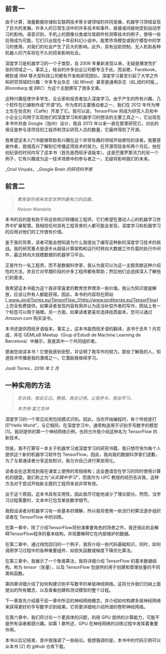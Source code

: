 ## 前言一

由于计算，海量数据存储和互联网技术等关键领域的共同发展，机器学习领域呈现了巨大的发展。许多人的日常生活中的许多技术和事件，直接或间接地受到自动学习的影响。语音识别，手机上的图像分类或垃圾邮件检测等技术的例子，使得一些应用成为可能，它们只出现在十年前科幻小说中。股票市场模型或医疗模型中的学习的使用，对我们的社会产生了巨大的影响。此外，具有巡航控制，无人机和各种机器人的汽车将在不久的将来影响社会。

深度学习是机器学习的一个子类型，自 2006 年重新发现以来，无疑是爆发性扩张的领域之一。事实上，硅谷的许多创业公司都专注于此，而谷歌，Facebook，微软或 IBM 等大型科技公司都有开发和研究团队。深度学习甚至引起了大学之外和研究领域的兴趣：许多专业杂志（如 _Wired_）甚至是通用杂志（如_纽约时报_，_Bloomberg_ 或 _BBC_）为这个主题撰写了很多文章。

这种兴趣促使许多学生，企业家和投资者加入深度学习。由于产生的所有兴趣，几个软件包已被制作成“开源”的。作为库的主要推动者之一，我们在 2012 年作为博士生在伯克利（Caffe）开发了它。我可以说，TensorFlow 将成为研究人员和中小企业公司用于实现他们的深度学习和机器学习的想法的主要工具之一，它出现在本书中并由 Google（加州）设计，我自 2013 年以来一直在那里研究它。对此的保证是参与该项目的工程师和顶尖研究人员的数量，它最终得到了开源。

我希望这本入门书能够帮助有兴趣在这个非常有趣的领域开始冒险的读者。我要感谢作者，我很高兴了解到它传播这项技术的努力。在开源项目发布两个月后，他在创纪录的时间内写了这本书（首先是西班牙语版本）。这是巴塞罗那活力的另一个例子，它有兴趣成为这一技术场景中的参与者之一，无疑将影响我们的未来。

_Oriol Vinyals，__Google Brain 的研究科学家_


## 前言二


> _教育是你用来改变世界的最有力的武器。_  
> 
> _Nelson Mandela_

本书的目的是有助于将这些知识转播给工程师，它们希望在激动人心的机器学习世界中扩展智慧。我相信任何具有工程背景的人都可能会发现，深度学习和机器学习的应用对他们的工作很有价值。

鉴于我的背景，读者可能会想知道为什么我提出了编写这种新的深度学习技术的挑战。我的研究重点是逐步从超级计算架构和运行时转向大数据工作负载的执行中间件，最近转向大规模数据的机器学习平台。

正是作为一名工程师，而不是数据科学家，我认为我可以为这一主题贡献这种介绍性的方法，并且它对早期阶段的许多工程师都有帮助；然后他们会选择深入了解他们的需求。

我希望这本书能为这个我非常喜爱的教育世界增添一些价值。我认为知识就是解放，应该让所有人都能获得。因此，本书的内容将在网站 [_www.JordiTorres.eu/TensorFlow_](http://www.jorditorres.eu/TensorFlow) 上完全免费提供。如果读者发现内容有用并认为适当补偿作者的写作，网站上有一个标签可以用于捐赠。另一方面，如果读者更喜欢选择纸质副本，您可以通过 _Amazon.com_ 购买该书。

本书还提供西班牙语版本。事实上，这本书是西班牙语的翻译，该书于去年 1 月完成，并在 GEMLeB Meetup（Grup d'Estudi de Machine Learning de Barcelona）中展示，我是其中一个共同组织者。

感谢您阅读本书！它使我感到安慰，并证明了我写作的努力。那些了解我的人，知道技术传播是我的激情之一。它激励我继续学习。

_Jordi Torres，2016 年 2 月_

## 一种实用的方法

> _告诉我，我会忘记。教我，我会记得。让我参与，我会学习。_  
> 
> _本杰明·富兰克林_

深度学习的一个常见应用包括模式识别。因此，当你开始编程时，有个传统是打印“Hello World”，与它相同，在深度学习中，通常构造用于识别手写数字的模型 [1]。我将提供的第一个神经网络示例，也将允许我介绍这种名为 TensorFlow 的新技术。

但是，我不打算写一本关于机器学习或深度学习的研究书籍，我只想尽快为每个人提供这个新的机器学习软件包 TensorFlow。因此，我向我的数据科学家们道歉，为了与普通读者分享这些知识，我允许自己进行某些简化。

读者会在这里找到我在课堂上使用的常规结构；这会邀请您在学习的同时使用计算机的键盘。我们称之为“_从实践中学习_”，而我作为 UPC 教授的经历告诉我，这种方法对于尝试开始新主题的工程师来说非常有效。

出于这个原因，这本书具有实用性，因此我尽可能地减少了理论部分。然而，当学习过程需要时，文本中已包含某些数学细节。

我假设读者对机器学习有一些基本的理解，所以我将使用一些流行的算法逐步组织读者在 TensorFlow 中的训练。

在第一章中，除了介绍TensorFlow将扮演重要角色的场景之外，我还借此机会解释TensorFlow程序的基本结构，并简要解释它在内部维护的数据。

在第二章中，通过线性回归的一个例子，我将介绍一些代码基础知识，同时，如何调用学习过程中的各种重要组件，如损失函数或梯度下降优化算法。

在第三章中，我展示了一个聚类算法，我将详细介绍 TensorFlow 的基本数据结构，称为 _tensor_（张量），以及 TensorFlow 包提供的用于创建和管理张量的不同类和函数。

第四章详细介绍了如何构建识别手写数字的单层神经网络。这将允许我们归纳上面提出的所有概念，以及查看创建和测试模型的整个过程。

下一章首先介绍基于前一章中所见的神经网络概念，并介绍如何构建多层神经网络来获得更好的手写数字识别结果。它将更详细地介绍所谓的卷积神经网络。

在第六章中，我们将讨论一个更具体的问题，利用 GPU 提供的计算能力，可能不是所有读者都感兴趣。如第 1 章所述，GPU 在神经网络的训练过程中发挥着重要作用。

本书以后记结束，其中我强调了一些结论。我想强调的是，本书中的代码示例可以从本书 [2] 的 github 仓库下载。
